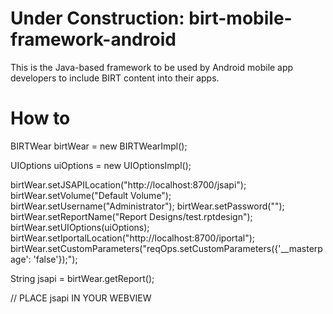 Under Construction: birt-mobile-framework-android
=============================

This is the Java-based framework to be used by Android mobile app developers to include BIRT content into their apps.

How to
=============================
BIRTWear  birtWear  = new BIRTWearImpl();

UIOptions uiOptions = new UIOptionsImpl();
		
birtWear.setJSAPILocation("http://localhost:8700/jsapi");
birtWear.setVolume("Default Volume");
birtWear.setUsername("Administrator");
birtWear.setPassword("");
birtWear.setReportName("Report Designs/test.rptdesign");
birtWear.setUIOptions(uiOptions);
birtWear.setIportalLocation("http://localhost:8700/iportal");
birtWear.setCustomParameters("reqOps.setCustomParameters({'__masterpage': 'false'});");
		
String jsapi = birtWear.getReport();
		
// PLACE jsapi IN YOUR WEBVIEW
